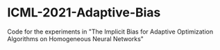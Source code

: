 # ICML-2021-Adaptive-Bias
Code for the experiments in "The Implicit Bias for Adaptive Optimization Algorithms on Homogeneous Neural Networks"
